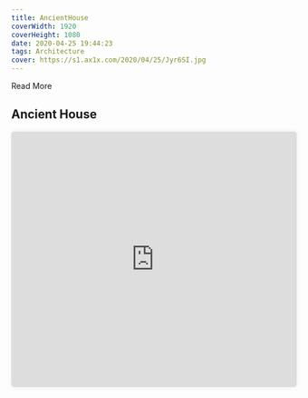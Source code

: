 ```yaml
---
title: AncientHouse
coverWidth: 1920
coverHeight: 1080
date: 2020-04-25 19:44:23
tags: Architecture
cover: https://s1.ax1x.com/2020/04/25/Jyr6SI.jpg
---
```


Read More
<!-- more -->

## Ancient House

<iframe style="width:100%;height:450px;box-shadow:0px 0px 10px #eee;border-radius:5px" src="https://www.ddd.online/jq/webEdit/project/embedProject/PQ15eXWL-1ysNSyOK-TkX9xeer-Kv6ZNORh" frameborder="0" allowvr allowfullscreen mozallowfullscreen="true" webkitallowfullscreen="true" onmousewheel="">
</iframe>